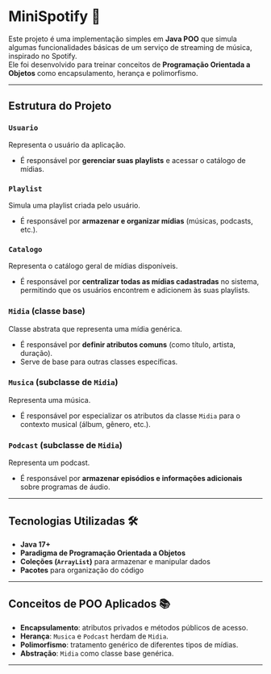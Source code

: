 # MiniSpotify 🎵

Este projeto é uma implementação simples em **Java POO** que simula algumas funcionalidades básicas de um serviço de streaming de música, inspirado no Spotify.  
Ele foi desenvolvido para treinar conceitos de **Programação Orientada a Objetos** como encapsulamento, herança e polimorfismo.

---

## Estrutura do Projeto

### `Usuario`
Representa o usuário da aplicação.  
- É responsável por **gerenciar suas playlists** e acessar o catálogo de mídias.  

### `Playlist`
Simula uma playlist criada pelo usuário.  
- É responsável por **armazenar e organizar mídias** (músicas, podcasts, etc.).  

### `Catalogo`
Representa o catálogo geral de mídias disponíveis.  
- É responsável por **centralizar todas as mídias cadastradas** no sistema, permitindo que os usuários encontrem e adicionem às suas playlists.  

### `Midia` (classe base)
Classe abstrata que representa uma mídia genérica.  
- É responsável por **definir atributos comuns** (como título, artista, duração).  
- Serve de base para outras classes específicas.  

### `Musica` (subclasse de `Midia`)
Representa uma música.  
- É responsável por especializar os atributos da classe `Midia` para o contexto musical (álbum, gênero, etc.).  

### `Podcast` (subclasse de `Midia`)
Representa um podcast.  
- É responsável por **armazenar episódios e informações adicionais** sobre programas de áudio.  

---

## Tecnologias Utilizadas 🛠️
- **Java 17+**
- **Paradigma de Programação Orientada a Objetos**
- **Coleções (`ArrayList`)** para armazenar e manipular dados
- **Pacotes** para organização do código

---

## Conceitos de POO Aplicados 📚
- **Encapsulamento**: atributos privados e métodos públicos de acesso.  
- **Herança**: `Musica` e `Podcast` herdam de `Midia`.  
- **Polimorfismo**: tratamento genérico de diferentes tipos de mídias.  
- **Abstração**: `Midia` como classe base genérica.  

---
